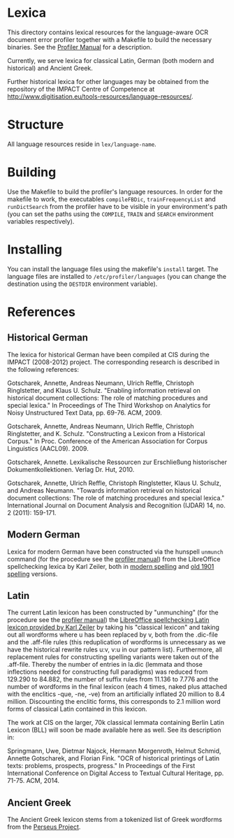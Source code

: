 # Lexica
This directory contains lexical resources for the language-aware OCR document error profiler together with a Makefile to build the necessary binaries. See the [Profiler Manual][profman] for a description.

Currently, we serve lexica for classical Latin, German (both modern and historical) and Ancient Greek.

Further historical lexica for other languages may be obtained from the repository of the IMPACT Centre of Competence at <http://www.digitisation.eu/tools-resources/language-resources/>.

[profman]: https://github.com/cisocrgroup/Resources/blob/master/manuals/profiler-manual.md

# Structure
All language resources reside in `lex/language-name`.

# Building
Use the Makefile to build the profiler's language resources.  In order
for the makefile to work, the executables `compileFBDic`,
`trainFrequencyList` and `runDictSearch` from the profiler have to be
visible in your environment's path (you can set the paths using the
`COMPILE`, `TRAIN` and `SEARCH` environment variables respectively).

# Installing
You can install the language files using the makefile's `install`
target.  The language files are installed to `/etc/profiler/languages`
(you can change the destination using the `DESTDIR` environment
variable).

# References
## Historical German

The lexica for historical German have been compiled at CIS during the IMPACT (2008-2012) project. The corresponding research is described in the following references:

Gotscharek, Annette, Andreas Neumann, Ulrich Reffle, Christoph Ringlstetter, and Klaus U. Schulz. "Enabling information retrieval on historical document collections: The role of matching procedures and special lexica." In Proceedings of The Third Workshop on Analytics for Noisy Unstructured Text Data, pp. 69-76. ACM, 2009.

Gotscharek, Annette, Andreas Neumann, Ulrich Reffle, Christoph Ringlstetter, and K. Schulz. "Constructing a Lexicon from a Historical Corpus." In Proc. Conference of the American Association for Corpus Linguistics (AACL09). 2009.

Gotscharek, Annette. Lexikalische Ressourcen zur Erschließung historischer Dokumentkollektionen. Verlag Dr. Hut, 2010.

Gotscharek, Annette, Ulrich Reffle, Christoph Ringlstetter, Klaus U. Schulz, and Andreas Neumann. "Towards information retrieval on historical document collections: The role of matching procedures and special lexica." International Journal on Document Analysis and Recognition (IJDAR) 14, no. 2 (2011): 159-171.

## Modern German
Lexica for modern German have been constructed via the hunspell `unmunch` command (for the procedure see the [profiler manual][profman]) from the LibreOffice spellchecking lexica by Karl Zeiler, both in [modern spelling][modspell] and [old 1901 spelling][oldspell] versions.

[modspell]: http://extensions.libreoffice.org/extension-center/german-de-de-frami-dictionaries
[oldspell]: http://extensions.libreoffice.org/extension-center/german-de-de-1901-old-spelling-dictionaries

## Latin
The current Latin lexicon has been constructed by "unmunching" (for the procedure see the [profiler manual][profman]) the [LibreOffice spellchecking Latin lexicon provided by Karl Zeiler][zeilatin] by taking his "classical lexicon" and taking out all wordforms where u has been replaced by v, both from the .dic-file and the .aff-file rules (this reduplication of wordforms is unnecessary as we have the historical rewrite rules u:v, v:u in our pattern list). Furthermore, all replacement rules for constructing spelling variants were taken out of the .aff-file. Thereby the number of entries in la.dic (lemmata and those inflections needed for constructing full paradigms) was reduced from 129.290 to 84.882, the number of suffix rules from 11.136 to 7.776 and the number of wordforms in the final lexicon (each 4 times, naked plus attached with the enclitics -que, -ne, -ve) from an artificially inflated 20 million to 8.4 million. Discounting the enclitic forms, this corresponds to 2.1 million word forms of classical Latin contained in this lexicon.

[zeilatin]: http://extensions.libreoffice.org/extension-center/latin-spelling-and-hyphenation-dictionaries
[profman]: https://github.com/cisocrgroup/Resources/blob/master/manuals/profiler-manual.md

The work at CIS on the larger, 70k classical lemmata containing Berlin Latin Lexicon (BLL) will soon be made available here as well. See its description in:

Springmann, Uwe, Dietmar Najock, Hermann Morgenroth, Helmut Schmid, Annette Gotscharek, and Florian Fink. "OCR of historical printings of Latin texts: problems, prospects, progress." In Proceedings of the First International Conference on Digital Access to Textual Cultural Heritage, pp. 71-75. ACM, 2014.

## Ancient Greek
The Ancient Greek lexicon stems from a tokenized list of Greek wordforms from the [Perseus Project][perseus].

[perseus]: http://www.perseus.tufts.edu/hopper/opensource/download
